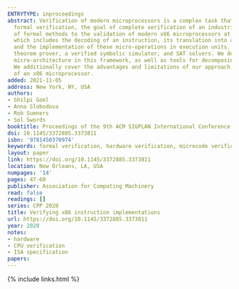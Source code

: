 ```yaml
---
ENTRYTYPE: inproceedings
abstract: Verification of modern microprocessors is a complex task that requires a substantial allocation of resources. Despite significant progress in
  formal verification, the goal of complete verification of an industrial design has not been achieved. In this paper, we describe a current contribution
  of formal methods to the validation of modern x86 microprocessors at Centaur Technology. We focus on proving correctness of instruction implementations,
  which includes the decoding of an instruction, its translation into a sequence of micro-operations, any subsequent execution of traps to microcode ROM,
  and the implementation of these micro-operations in execution units. All these tasks are performed within one verification framework, which includes a
  theorem prover, a verified symbolic simulator, and SAT solvers. We describe the work of defining the needed formal models for both the architecture and
  micro-architecture in this framework, as well as tools for decomposing the requisite properties into smaller lemmas which can be automatically checked.
  We additionally cover the advantages and limitations of our approach. To our knowledge, there are no similar results in the verification of implementations
  of an x86 microprocessor.
added: 2021-11-05
address: New York, NY, USA
authors:
- Shilpi Goel
- Anna Slobodova
- Rob Sumners
- Sol Swords
booktitle: Proceedings of the 9th ACM SIGPLAN International Conference on Certified Programs and Proofs
doi: 10.1145/3372885.3373811
isbn: '9781450370974'
keywords: formal verification, hardware verification, microcode verification, x86 ISA, ACL2
layout: paper
link: https://doi.org/10.1145/3372885.3373811
location: New Orleans, LA, USA
numpages: '14'
pages: 47-60
publisher: Association for Computing Machinery
read: false
readings: []
series: CPP 2020
title: Verifying x86 instruction implementations
url: https://doi.org/10.1145/3372885.3373811
year: 2020
notes:
- hardware
- CPU verification
- ISA specification
papers:
---
```

{% include links.html %}

